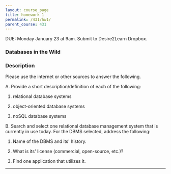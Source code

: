 ```yaml
---
layout: course_page
title: homework 1
permalink: /431/hw1/
parent_course: 431
---
```


DUE: Monday January 23 at 9am. Submit to Desire2Learn Dropbox. 

### Databases in the Wild

### Description
Please use the internet or other sources to answer the following.

A. Provide a short description/definition of each of the following:

1. relational database systems

2. object-oriented database systems

3. noSQL database systems

B. Search and select one relational database management system that is currently in use today. For the DBMS selected, address the following:

1. Name of the DBMS and its' history.

2. What is its' license (commercial, open-source, etc.)?

3. Find one application that utilizes it.

---

